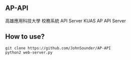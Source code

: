 AP-API
---
高雄應用科技大學 校務系統 API Server
KUAS AP API Server


How to use?
---
    git clone https://github.com/JohnSounder/AP-API
    python2 web-server.py


